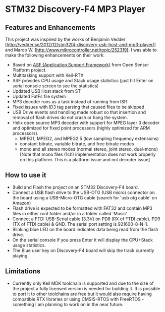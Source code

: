 STM32 Discovery-F4 MP3 Player
=============================
## Features and Enhancements
This project was inspired by the works of Benjamin Vedder [http://vedder.se/2012/12/stm32f4-discovery-usb-host-and-mp3-player/] and Marco W. [http://www.mikrocontroller.net/topic/252319]. I was able to make the following enhancements on their work:
- Based on [ASF (Application Support Framework)](https://github.com/sensorplatforms/open-sensor-platform/wiki/ASF) from Open Sensor Platform project.
- Multitasking support with Keil-RTX
- ASF provides CPU usage and Stack usage statistics (just hit Enter on serial console screen to see the statistics)
- Updated USB Host stack from ST
- Updated FatFs file system
- MP3 decoder runs as a task instead of running from ISR
- Fixed issues with ID3 tag parsing that caused files to be skipped
- USB Drive events and handling made robust so that insertion and removal of flash drives do not crash or hang the system.
- Helix open source MP3 decoder with support for MPEG layer 3 decoder and optimized for fixed point processors (highly optimized for ARM processors).
  * MPEG1, MPEG2, and MPEG2.5 (low sampling frequency extensions)
  * constant bitrate, variable bitrate, and free bitrate modes
  * mono and all stereo modes (normal stereo, joint stereo, dual-mono) [Note that mono files (1ch) implementation does not work properly on this platform. This is a platform issue and not decoder issue]

## How to use it
- Build and Flash the project on an STM32 Discovery-F4 board.
- Connect a USB flash drive to the USB-OTG (USB micro) connector on the board using a USB-Micro-OTG cable (search for 'usb otg cable' on Amazon)
- Flash drive is expected to be formatted with FAT32 and contain MP3 files in either root folder and/or in a folder called 'Music'
- Connect a FTDI USB-Serial cable (3.3V) on PD8 (RX of FTDI cable), PD9 (TX of FTDI cable) & GND. The serial port setting is 921600-8-N-1.
- Blinking blue LED on the board indicates data being read from the flash drive.
- On the serial console if you press Enter it will display the CPU+Stack usage statistics.
- The Blue user key on Discovery-F4 board will skip the track currently playing.

## Limitations
- Currently only Keil MDK toolchain is supported and due to the size of the project a fully licensed version is needed for building it. It is possible to port it to other toolchains are free but it would also require having compatible RTX libraries or using CMSIS-RTOS with FreeRTOS - something I am planning to work on in the near future.
